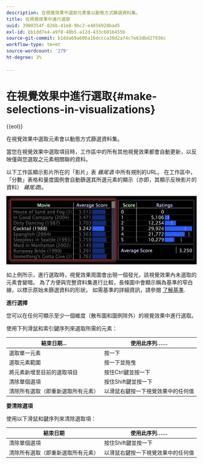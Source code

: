 ```yaml
---
description: 在視覺效果中選取元素會以動態方式篩選資料集。
title: 在視覺效果中進行選取
uuid: 3900354f-826b-41e8-9bc2-e4856928bad5
exl-id: bb1dd7e4-a9f8-48b5-a12d-433c601b455b
source-git-commit: b1dda69a606a16dccca30d2a74c7e63dbd27936c
workflow-type: tm+mt
source-wordcount: '279'
ht-degree: 3%

---
```


# 在視覺效果中進行選取{#make-selections-in-visualizations}

{{eol}}

在視覺效果中選取元素會以動態方式篩選資料集。

當您在視覺效果中選取項目時，工作區中的所有其他視覺效果都會自動更新，以反映僅與您選取之元素相關聯的資料。

以下工作區顯示影片所在的「影片」表 *雞尾酒* 中所有規則的URL。 在工作區中，「分數」表格和量度圖例會自動篩選其所選元素的顯示（亦即，其顯示反映影片的資料） *雞尾酒*)。

![](assets/wsp_selection_Basic.png)

如上例所示，進行選取時，視覺效果周圍會出現一個發光，該視覺效果內未選取的元素會變暗。 為了方便與完整資料集進行比較，長條圖中會顯示稱為基準的窄白線，以標示原始未篩選資料的形狀。 如需基準的詳細資訊，請參閱 [了解基準](../../../../home/c-get-started/c-vis/c-ustd-benchmks.md#concept-c7b0f4102e92458096f8c4765cbe2914).

**進行選擇**

您可以在任何可顯示至少一個維度（散布圖和圖例除外）的視覺效果中進行選取。

使用下列滑鼠和索引鍵序列來選取所需的元素：

| 結束日期... | 使用此序列…… |
|---|---|
| 選取單一元素 | 按一下 |
| 選取元素範圍 | 按一下並拖曳 |
| 將元素新增至目前的選取項目 | 按住Ctrl鍵並按一下 |
| 清除單個選項 | 按住Shift鍵並按一下 |
| 清除所有選取（即重新選取所有元素） | 以滑鼠右鍵按一下視覺效果中的任何值 |

**要清除選項**

使用以下滑鼠和鍵序列來清除選取項：

| 結束日期 | 使用此序列…… |
|---|---|
| 清除單個選項 | 按住Shift鍵並按一下 |
| 清除所有選取（即重新選取所有元素） | 以滑鼠右鍵按一下視覺效果中的任何值 |
